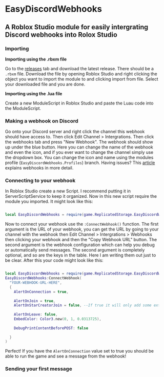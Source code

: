 # EasyDiscordWebhooks
## A Roblox Studio module for easily intergrating Discord webhooks into Rolox Studio

### Importing

**Importing using the .rbxm file**

Go to the [releases](https://github.com/CubingDeveloper/EasyDiscordWebhooks/releases) tab and download the latest release. There should be a `.rbxm` file. Download the file by opening Roblox Studio and right clicking the object you want to import the module to and clicking import from file. Select your downloaded file and you are done.

**Importing using the .lua file**

Create a new ModuleScript in Roblox Studio and paste the Luau code into the ModuleScript.

### Making a webhook on Discord
Go onto your Discord server and right click the channel this webhook should have access to. Then click Edit Channel > Intergrations. Then click the webhooks tab and press "New Webhook". The webhook should show up under the blue button. Here you can change the name of the webhook and even the icon, and if you ever want to change the channel simply use the dropdown box. You can change the icon and name using the modules profile (`EasyDiscordWebhooks.Profiles`) branch. Having issues? This [article](https://support.discord.com/hc/en-us/articles/228383668-Intro-to-Webhooks) explains webhooks in more detail.

### Connecting to your webhook
In Roblox Studio create a new Script. I recommend putting it in ServerScriptService to keep it organized. Now in this new script require the module you imported. It might look like this:
```lua

local EasyDiscordWebhooks = require(game.ReplicatedStorage.EasyDiscordWebhooks)

```
Now to connect your webhook use the `:ConnectWebhook()` function. The first argument is the URL of your webhook, you can get the URL by going to your channel with the webhook then Edit Channel > Intergrations > Webhooks then clicking your webhook and then the "Copy Webhook URL" button. The second argument is the webhook configuration which can help you debug or automatically send messages. The second argument is completely optional, and so are the keys in the table. Here I am writing them out just to be clear. After this your code might look like this:
```lua

local EasyDiscordWebhooks = require(game.ReplicatedStorage.EasyDiscordWebhooks)
EasyDiscordWebhooks:ConnectWebhook(
  "YOUR-WEBHOOK-URL-HERE",
  {
  	AlertOnConnection = true,
  
  	AlertOnJoin = true,
  	AlertOnStarCreatorJoin = false, --If true it will only add some extra effects, not completely remove it as long as AlertOnJoin is true
  	
  	AlertOnLeave: false,
  	EmbedColor: Color3.new(0, 1, 0.0313725),
  	
  	DebugPrintContentBeforePOST: false
	
  }
)

```
Perfect! If you have the `AlertOnConnection` value set to true you should be able to run the game and see a message from the webhook!

### Sending your first message

